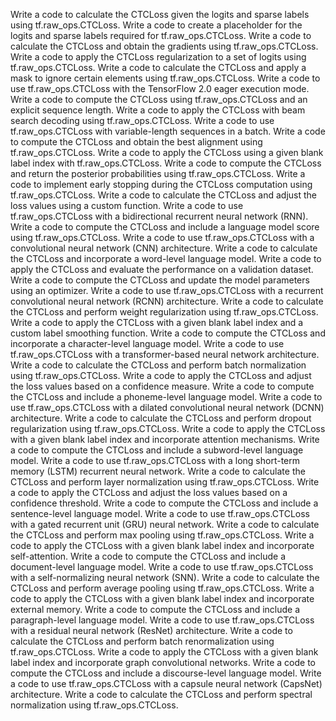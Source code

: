 Write a code to calculate the CTCLoss given the logits and sparse labels using tf.raw_ops.CTCLoss.
Write a code to create a placeholder for the logits and sparse labels required for tf.raw_ops.CTCLoss.
Write a code to calculate the CTCLoss and obtain the gradients using tf.raw_ops.CTCLoss.
Write a code to apply the CTCLoss regularization to a set of logits using tf.raw_ops.CTCLoss.
Write a code to calculate the CTCLoss and apply a mask to ignore certain elements using tf.raw_ops.CTCLoss.
Write a code to use tf.raw_ops.CTCLoss with the TensorFlow 2.0 eager execution mode.
Write a code to compute the CTCLoss using tf.raw_ops.CTCLoss and an explicit sequence length.
Write a code to apply the CTCLoss with beam search decoding using tf.raw_ops.CTCLoss.
Write a code to use tf.raw_ops.CTCLoss with variable-length sequences in a batch.
Write a code to compute the CTCLoss and obtain the best alignment using tf.raw_ops.CTCLoss.
Write a code to apply the CTCLoss using a given blank label index with tf.raw_ops.CTCLoss.
Write a code to compute the CTCLoss and return the posterior probabilities using tf.raw_ops.CTCLoss.
Write a code to implement early stopping during the CTCLoss computation using tf.raw_ops.CTCLoss.
Write a code to calculate the CTCLoss and adjust the loss values using a custom function.
Write a code to use tf.raw_ops.CTCLoss with a bidirectional recurrent neural network (RNN).
Write a code to compute the CTCLoss and include a language model score using tf.raw_ops.CTCLoss.
Write a code to use tf.raw_ops.CTCLoss with a convolutional neural network (CNN) architecture.
Write a code to calculate the CTCLoss and incorporate a word-level language model.
Write a code to apply the CTCLoss and evaluate the performance on a validation dataset.
Write a code to compute the CTCLoss and update the model parameters using an optimizer.
Write a code to use tf.raw_ops.CTCLoss with a recurrent convolutional neural network (RCNN) architecture.
Write a code to calculate the CTCLoss and perform weight regularization using tf.raw_ops.CTCLoss.
Write a code to apply the CTCLoss with a given blank label index and a custom label smoothing function.
Write a code to compute the CTCLoss and incorporate a character-level language model.
Write a code to use tf.raw_ops.CTCLoss with a transformer-based neural network architecture.
Write a code to calculate the CTCLoss and perform batch normalization using tf.raw_ops.CTCLoss.
Write a code to apply the CTCLoss and adjust the loss values based on a confidence measure.
Write a code to compute the CTCLoss and include a phoneme-level language model.
Write a code to use tf.raw_ops.CTCLoss with a dilated convolutional neural network (DCNN) architecture.
Write a code to calculate the CTCLoss and perform dropout regularization using tf.raw_ops.CTCLoss.
Write a code to apply the CTCLoss with a given blank label index and incorporate attention mechanisms.
Write a code to compute the CTCLoss and include a subword-level language model.
Write a code to use tf.raw_ops.CTCLoss with a long short-term memory (LSTM) recurrent neural network.
Write a code to calculate the CTCLoss and perform layer normalization using tf.raw_ops.CTCLoss.
Write a code to apply the CTCLoss and adjust the loss values based on a confidence threshold.
Write a code to compute the CTCLoss and include a sentence-level language model.
Write a code to use tf.raw_ops.CTCLoss with a gated recurrent unit (GRU) neural network.
Write a code to calculate the CTCLoss and perform max pooling using tf.raw_ops.CTCLoss.
Write a code to apply the CTCLoss with a given blank label index and incorporate self-attention.
Write a code to compute the CTCLoss and include a document-level language model.
Write a code to use tf.raw_ops.CTCLoss with a self-normalizing neural network (SNN).
Write a code to calculate the CTCLoss and perform average pooling using tf.raw_ops.CTCLoss.
Write a code to apply the CTCLoss with a given blank label index and incorporate external memory.
Write a code to compute the CTCLoss and include a paragraph-level language model.
Write a code to use tf.raw_ops.CTCLoss with a residual neural network (ResNet) architecture.
Write a code to calculate the CTCLoss and perform batch renormalization using tf.raw_ops.CTCLoss.
Write a code to apply the CTCLoss with a given blank label index and incorporate graph convolutional networks.
Write a code to compute the CTCLoss and include a discourse-level language model.
Write a code to use tf.raw_ops.CTCLoss with a capsule neural network (CapsNet) architecture.
Write a code to calculate the CTCLoss and perform spectral normalization using tf.raw_ops.CTCLoss.